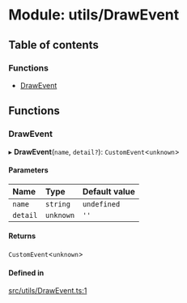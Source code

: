 # Module: utils/DrawEvent

## Table of contents

### Functions

- [DrawEvent](utils_DrawEvent.md#drawevent)

## Functions

### DrawEvent

▸ **DrawEvent**(`name`, `detail?`): `CustomEvent`<`unknown`\>

#### Parameters

| Name | Type | Default value |
| :------ | :------ | :------ |
| `name` | `string` | `undefined` |
| `detail` | `unknown` | `''` |

#### Returns

`CustomEvent`<`unknown`\>

#### Defined in

[src/utils/DrawEvent.ts:1](https://github.com/fabwcie/drawer/blob/6f6bdfc/src/utils/DrawEvent.ts#L1)
